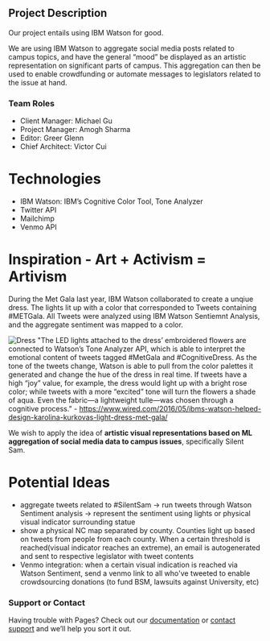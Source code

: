 ## Project Description
Our project entails using IBM Watson for good.

We are using IBM Watson to aggregate social media posts related to campus topics, and have the general “mood” be displayed as an artistic representation on significant parts of campus. This aggregation can then be used to enable crowdfunding or automate messages to legislators related to the issue at hand.

### Team Roles
- Client Manager: Michael Gu
- Project Manager: Amogh Sharma
- Editor: Greer Glenn
- Chief Architect: Victor Cui

# Technologies
- IBM Watson: IBM’s Cognitive Color Tool, Tone Analyzer
- Twitter API
- Mailchimp
- Venmo API

# Inspiration - Art + Activism = Artivism
During the Met Gala last year, IBM Watson collaborated to create a unqiue dress. 
The lights lit up with a color that corresponded to Tweets containing #METGala. All Tweets were analyzed using IBM Watson Sentiemnt Analysis, and the aggregate sentiment was mapped to a color. 

![Dress](https://media.wired.com/photos/592704e7f3e2356fd800b338/master/w_582,c_limit/KK_FINAL-Red-Carpet-1.jpg)
"The LED lights attached to the dress’ embroidered flowers are connected to Watson’s Tone Analyzer API, which is able to interpret the emotional content of tweets tagged #MetGala and #CognitiveDress. As the tone of the tweets change, Watson is able to pull from the color palettes it generated and change the hue of the dress in real time. If tweets have a high “joy” value, for example, the dress would light up with a bright rose color; while tweets with a more “excited” tone will turn the flowers a shade of aqua. Even the fabric—a lightweight tulle—was chosen through a cognitive process." - https://www.wired.com/2016/05/ibms-watson-helped-design-karolina-kurkovas-light-dress-met-gala/

We wish to apply the idea of **artistic visual representations based on ML aggregation of social media data to campus issues**, specifically Silent Sam.

# Potential Ideas
- aggregate tweets related to #SilentSam -> run tweets through Watson Sentiment analysis -> represent the sentiment using lights or physical visual indicator surrounding statue
- show a physical NC map separated by county. Counties light up based on tweets from people from each county. When a certain threshold is reached(visual indicator reaches an extreme), an email is autogenerated and sent to respective legislator with tweet contents
- Venmo integration: when a certain visual indication is reached via Watson Sentiment, send a venmo link to all who've tweeted to enable crowdsourcing donations (to fund BSM, lawsuits against University, etc) 

### Support or Contact

Having trouble with Pages? Check out our [documentation](https://help.github.com/categories/github-pages-basics/) or [contact support](https://github.com/contact) and we’ll help you sort it out.
